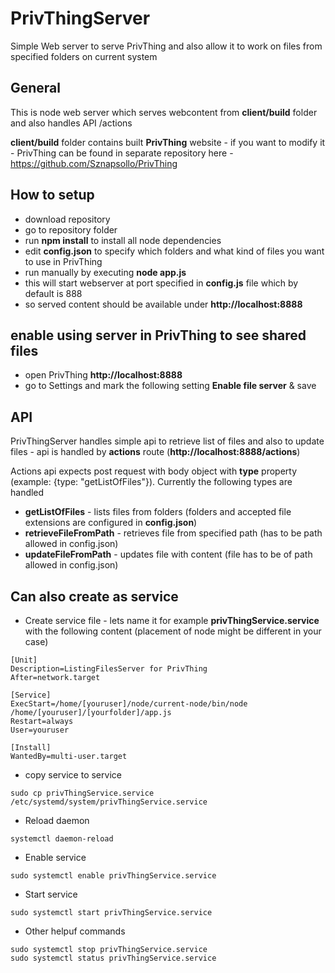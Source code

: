# PrivThingServer
Simple Web server to serve PrivThing and also allow it to work on files from specified folders on current system

## General
This is node web server which serves webcontent from **client/build** folder and also handles API /actions

**client/build** folder contains built **PrivThing** website - if you want to modify it - PrivThing can be found in separate repository here - https://github.com/Sznapsollo/PrivThing

## How to setup
- download repository
- go to repository folder
- run **npm install** to install all node dependencies
- edit **config.json** to specify which folders and what kind of files you want to use in PrivThing
- run manually by executing **node app.js**
- this will start webserver at port specified in **config.js** file which by default is 888
- so served content should be available under **http://localhost:8888**

## enable using server in PrivThing to see shared files
- open PrivThing **http://localhost:8888**
- go to Settings and mark the following setting **Enable file server** & save

## API

PrivThingServer handles simple api to retrieve list of files and also to update files - api is handled by **actions** route (**http://localhost:8888/actions**)

Actions api expects post request with body object with **type** property (example: {type: "getListOfFiles"}). Currently the following types are handled
- **getListOfFiles** - lists files from folders (folders and accepted file extensions are configured in **config.json**)
- **retrieveFileFromPath** - retrieves file from specified path (has to be path allowed in config.json)
- **updateFileFromPath** - updates file with content (file has to be of path allowed in config.json)


## Can also create as service
- Create service file - lets name it for example **privThingService.service** with the following content (placement of node might be different in your case)
```
[Unit]
Description=ListingFilesServer for PrivThing
After=network.target

[Service]
ExecStart=/home/[youruser]/node/current-node/bin/node /home/[youruser]/[yourfolder]/app.js
Restart=always
User=youruser
 
[Install]
WantedBy=multi-user.target
```
- copy service to service
```
sudo cp privThingService.service /etc/systemd/system/privThingService.service
```
- Reload daemon
```
systemctl daemon-reload
```
- Enable service
```
sudo systemctl enable privThingService.service
```
- Start service
```
sudo systemctl start privThingService.service
```
- Other helpuf commands
```
sudo systemctl stop privThingService.service
sudo systemctl status privThingService.service
```
